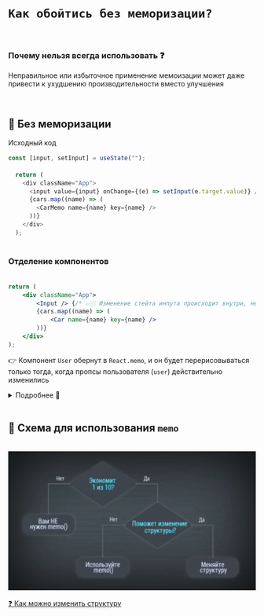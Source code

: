   # `Как обойтись без меморизации?`

<br>

### Почему нельзя всегда использовать ❓

Неправильное или избыточное применение мемоизации может даже привести к ухудшению производительности вместо улучшения

<br>


## 🚩 Без меморизации

Исходный код
```js
const [input, setInput] = useState("");

  return (
    <div className="App">
      <input value={input} onChange={(e) => setInput(e.target.value)} />
      {cars.map((name) => (
        <CarMemo name={name} key={name} />
      ))}
    </div>
  );
  
```

### Отделение компонентов

```jsx

return (
    <div className="App">
        <Input /> {/* 👉🏼 Изменение стейта инпута происходит внутри, не заставляя перередндривать Car при каждом изменении в input */}
        {cars.map((name) => (
            <Car name={name} key={name} />
        ))}
    </div>
);


```
👉 Компонент `User` обернут в `React.memo`, и он будет перерисовываться только тогда, когда пропсы пользователя (`user`) действительно изменились

<details>
<summary>Подробнее 📗</summary>
  
<br>

❗ Без использования `memo`, при каждом обновлении родительского компонента `UserList` все компоненты `User` бы перерисовывались, даже если пропсы не изменились

</details>

<br>

## 🚩 Схема для использования `memo`

<br>

<img src="../../img/1.png" style="width: 700px">

<a href="./pages/change-structure/readme.md">❓ Как можно изменить структуру</a>
